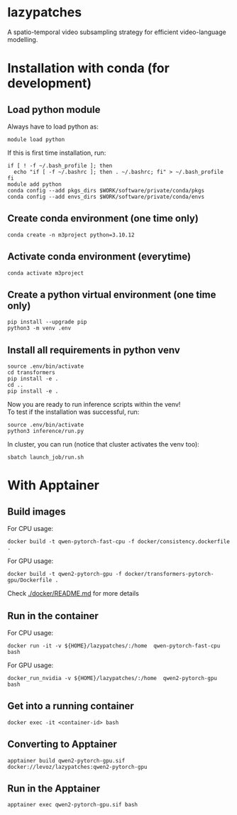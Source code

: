 # lazypatches
A spatio-temporal video subsampling strategy for efficient video-language modelling. 


# Installation with conda (for development)

## Load python module
Always have to load python as:
```
module load python
```

If this is first time installation, run:
```
if [ ! -f ~/.bash_profile ]; then
  echo "if [ -f ~/.bashrc ]; then . ~/.bashrc; fi" > ~/.bash_profile
fi
module add python
conda config --add pkgs_dirs $WORK/software/private/conda/pkgs
conda config --add envs_dirs $WORK/software/private/conda/envs
```

## Create conda environment (one time only)

```
conda create -n m3project python=3.10.12
```

## Activate conda environment (everytime)

```
conda activate m3project
```

## Create a python virtual environment (one time only)

```
pip install --upgrade pip
python3 -m venv .env
```

## Install all requirements in python venv

```
source .env/bin/activate
cd transformers
pip install -e .
cd ..
pip install -e .
```
Now you are ready to run inference scripts within the venv!\
To test if the installation was successful, run:

```
source .env/bin/activate
python3 inference/run.py
```

In cluster, you can run (notice that cluster activates the venv too):
```
sbatch launch_job/run.sh
```

# With Apptainer

## Build images

For CPU usage: 

```docker build -t qwen-pytorch-fast-cpu -f docker/consistency.dockerfile .```


For GPU usage:

```docker build -t qwen2-pytorch-gpu -f docker/transformers-pytorch-gpu/Dockerfile .```

Check [./docker/README.md](./docker/README.md) for more details


## Run in the container

For CPU usage: 

```docker run -it -v ${HOME}/lazypatches/:/home  qwen-pytorch-fast-cpu bash```


For GPU usage:

```docker_run_nvidia -v ${HOME}/lazypatches/:/home  qwen2-pytorch-gpu bash```

## Get into a running container

```docker exec -it <container-id> bash```


## Converting to Apptainer

```apptainer build qwen2-pytorch-gpu.sif  docker://levoz/lazypatches:qwen2-pytorch-gpu```

## Run in the Apptainer

```apptainer exec qwen2-pytorch-gpu.sif bash```
